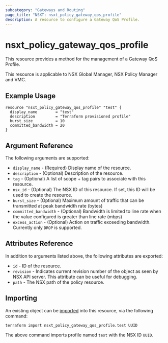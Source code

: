 ```yaml
---
subcategory: "Gateways and Routing"
page_title: "NSXT: nsxt_policy_gateway_qos_profile"
description: A resource to configure a Gateway QoS Profile.
---
```


# nsxt_policy_gateway_qos_profile

This resource provides a method for the management of a Gateway QoS Profile.

This resource is applicable to NSX Global Manager, NSX Policy Manager and VMC.

## Example Usage

```hcl
resource "nsxt_policy_gateway_qos_profile" "test" {
  display_name        = "test"
  description         = "Terraform provisioned profile"
  burst_size          = 10
  committed_bandwidth = 20
}
```

## Argument Reference

The following arguments are supported:

* `display_name` - (Required) Display name of the resource.
* `description` - (Optional) Description of the resource.
* `tag` - (Optional) A list of scope + tag pairs to associate with this resource.
* `nsx_id` - (Optional) The NSX ID of this resource. If set, this ID will be used to create the resource.
* `burst_size` - (Optional) Maximum amount of traffic that can be transmitted at peak bandwidth rate (bytes)
* `committed_bandwidth` - (Optional) Bandwidth is limited to line rate when the value configured is greater than line rate (mbps)
* `excess_action` - (Optional) Action on traffic exceeding bandwidth. Currently only `DROP` is supported.

## Attributes Reference

In addition to arguments listed above, the following attributes are exported:

* `id` - ID of the resource.
* `revision` - Indicates current revision number of the object as seen by NSX API server. This attribute can be useful for debugging.
* `path` - The NSX path of the policy resource.

## Importing

An existing object can be [imported][docs-import] into this resource, via the following command:

[docs-import]: https://developer.hashicorp.com/terraform/cli/import

```shell
terraform import nsxt_policy_gateway_qos_profile.test UUID
```

The above command imports profile named `test` with the NSX ID `UUID`.
